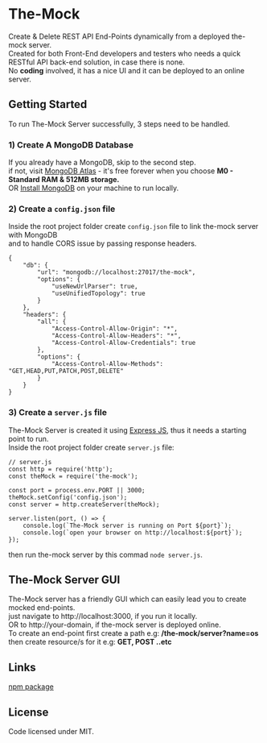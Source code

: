 # The-Mock

 Create & Delete REST API End-Points dynamically from a deployed the-mock server.<br />
 Created for both Front-End developers and testers who needs a quick RESTful API back-end solution, in case there is none.<br />
 No __coding__ involved, it has a nice UI and it can be deployed to an online server.

## Getting Started

To run The-Mock Server successfully, 3 steps need to be handled.

### 1) Create A MongoDB Database

If you already have a MongoDB, skip to the second step.<br />
if not, visit [MongoDB Atlas](https://www.mongodb.com/cloud/atlas) - it's free forever when you choose __M0 - Standard RAM & 512MB storage.__<br />
OR [Install MongoDB](https://docs.mongodb.com/v3.2/installation) on your machine to run locally.

### 2) Create a ```config.json``` file

Inside the root project folder create ```config.json``` file to link the-mock server with MongoDB<br />
and to handle CORS issue by passing response headers.
```
{
    "db": {
        "url": "mongodb://localhost:27017/the-mock",
        "options": {
            "useNewUrlParser": true,
            "useUnifiedTopology": true
        }
    },
    "headers": {
        "all": {
            "Access-Control-Allow-Origin": "*",
            "Access-Control-Allow-Headers": "*",
            "Access-Control-Allow-Credentials": true
        },
        "options": {
            "Access-Control-Allow-Methods": "GET,HEAD,PUT,PATCH,POST,DELETE"
        }
    }
}
```
### 3) Create a ```server.js``` file

The-Mock Server is created it using [Express JS](https://expressjs.com/), thus it needs a starting point to run.<br />
Inside the root project folder create ```server.js``` file:
```
// server.js
const http = require('http');
const theMock = require('the-mock');

const port = process.env.PORT || 3000;
theMock.setConfig('config.json');
const server = http.createServer(theMock);

server.listen(port, () => {
    console.log(`The-Mock server is running on Port ${port}`);
    console.log(`open your browser on http://localhost:${port}`);
});
```
then run the-mock server by this commad ```node server.js```.

## The-Mock Server GUI

The-Mock server has a friendly GUI which can easily lead you to create mocked end-points.<br />
just navigate to http://localhost:3000, if you run it locally.<br />
OR to http://your-domain, if the-mock server is deployed online.<br />
To create an end-point first create a path e.g: __/the-mock/server?name=os__<br />
then create resource/s for it e.g: __GET, POST ..etc__

## Links

[npm package](https://www.npmjs.com/package/the-mock)

## License

Code licensed under MIT.